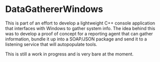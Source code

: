 # DataGathererWindows
This is part of an effort to develop a lightweight C++ console application that interfaces with Windows to gather system info.
The idea behind this was to develop a proof of concept for a reporting agent that can gather information,
bundle it up into a SOAP/JSON package and send it to a listening service that will autopopulate tools.

This is still a work in progress and is very bare at the moment. 
